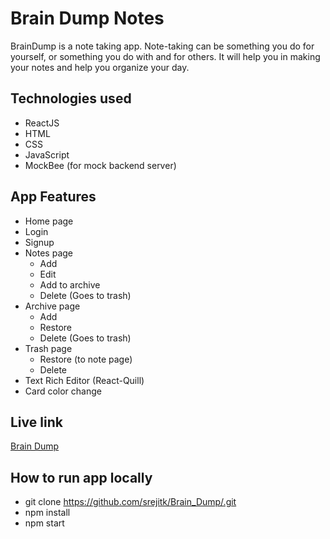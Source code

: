 # Brain Dump Notes
BrainDump is a note taking app.
Note-taking can be something you do for yourself, or something you do with and for others. It will help you in making your notes and help you organize your day.

## Technologies used
- ReactJS
- HTML
- CSS
- JavaScript
- MockBee (for mock backend server)

## App Features
- Home page
- Login
- Signup
- Notes page
  - Add
  - Edit
  - Add to archive
  - Delete (Goes to trash)
- Archive page
  - Add
  - Restore
  - Delete (Goes to trash)
- Trash page
  - Restore (to note page)
  - Delete
- Text Rich Editor (React-Quill)
- Card color change

## Live link
[Brain Dump](https://brain-dump-notes.vercel.app/)

## How to run app locally
- git clone https://github.com/srejitk/Brain_Dump/.git
- npm install
- npm start

